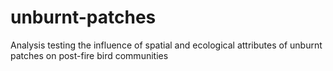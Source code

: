 # unburnt-patches
Analysis testing the influence of spatial and ecological attributes of unburnt patches on post-fire bird communities
